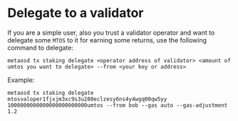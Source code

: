 # Delegate to a validator

If you are a simple user, also you trust a validator operator and want to delegate some `MTOS` to it for earning some returns, use the following command to delegate:

```shell
metaosd tx staking delegate <operator address of validator> <amount of umtos you want to delegate> --from <your key or address> 
```

Example:
```shell
metaosd tx staking delegate mtosvaloper1fjxjm3xc9s3u280eclzesy6ns4y4wgq00qw5yy 1000000000000000000000000umtos --from bob --gas auto --gas-adjustment 1.2
```

